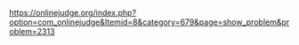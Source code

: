 https://onlinejudge.org/index.php?option=com_onlinejudge&Itemid=8&category=679&page=show_problem&problem=2313